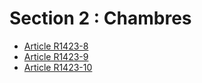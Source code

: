 # Section 2 : Chambres

* [Article R1423-8](./LEGIARTI000018536809.md)
* [Article R1423-9](./LEGIARTI000018536807.md)
* [Article R1423-10](./LEGIARTI000018536805.md)
